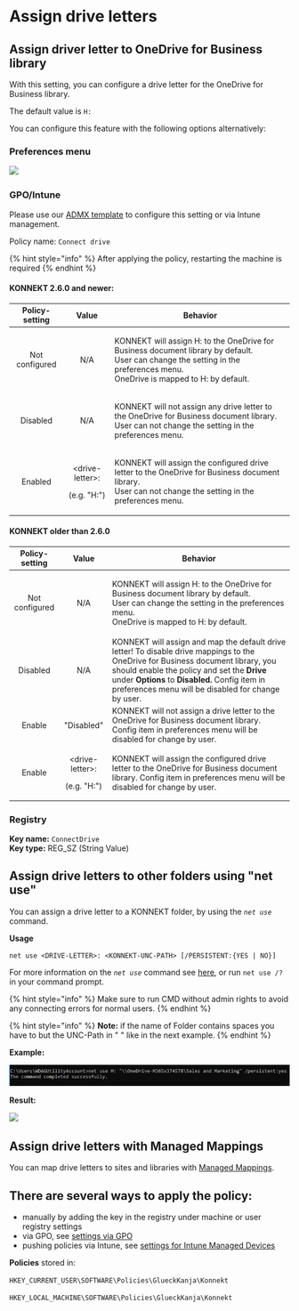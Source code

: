 # Assign drive letters

## Assign driver letter to OneDrive for Business library

With this setting, you can configure a drive letter for the OneDrive for Business library.

The default value is `H:`

You can configure this feature with the following options alternatively:

### Preferences menu

![](<../../../.gitbook/assets/2022-08-02 16\_18\_33-Window.png>)

### GPO/Intune

Please use our [ADMX template](../management-options/#admx-adml-files) to configure this setting or via Intune management.

Policy name: `Connect drive`

{% hint style="info" %}
After applying the policy, restarting the machine is required
{% endhint %}

#### KONNEKT 2.6.0 and newer:

| Policy-setting |                     Value                     | Behavior                                                                                                                                                                                 |
| :------------: | :-------------------------------------------: | ---------------------------------------------------------------------------------------------------------------------------------------------------------------------------------------- |
| Not configured |                      N/A                      | <p>KONNEKT will assign H: to the OneDrive for Business document library by default. <br>User can change the setting in the preferences menu.<br>OneDrive is mapped to H: by default.</p> |
|    Disabled    |                      N/A                      | <p>KONNEKT will not assign any drive letter to the OneDrive for Business document library. <br>User can not change the setting in the preferences menu.</p>                              |
|     Enabled    | <p>&#x3C;drive-letter>:</p><p>(e.g. "H:")</p> | <p>KONNEKT will assign the configured drive letter to the OneDrive for Business document library. <br>User can not change the setting in the preferences menu.</p>                       |

#### KONNEKT older than 2.6.0

| Policy-setting |                     Value                     | Behavior                                                                                                                                                                                                                                                                                  |
| :------------: | :-------------------------------------------: | ----------------------------------------------------------------------------------------------------------------------------------------------------------------------------------------------------------------------------------------------------------------------------------------- |
| Not configured |                      N/A                      | <p>KONNEKT will assign H: to the OneDrive for Business document library by default. <br>User can change the setting in the preferences menu.<br>OneDrive is mapped to H: by default.</p>                                                                                                  |
|    Disabled    |                      N/A                      | KONNEKT will assign and map the default drive letter! To disable drive mappings to the OneDrive for Business document library, you should enable the policy and set the **Drive** under **Options** to **Disabled.** Config item in preferences menu will be disabled for change by user. |
|     Enable     |                   "Disabled"                  | KONNEKT will not assign a drive letter to the OneDrive for Business document library. Config item in preferences menu will be disabled for change by user.                                                                                                                                |
|     Enable     | <p>&#x3C;drive-letter>:</p><p>(e.g. "H:")</p> | KONNEKT will assign the configured drive letter to the OneDrive for Business document library. Config item in preferences menu will be disabled for change by user.                                                                                                                       |

### Registry

**Key name:** `ConnectDrive`\
**Key type:** REG\_SZ (String Value)

## Assign drive letters to other folders using "net use"

You can assign a drive letter to a KONNEKT folder, by using the _`net use`_ command.

**Usage**

```
net use <DRIVE-LETTER>: <KONNEKT-UNC-PATH> [/PERSISTENT:{YES | NO}]
```

For more information on the _`net use`_ command see [here](https://ss64.com/nt/net-use.html), or run `net use /?` in your command prompt.

{% hint style="info" %}
Make sure to run CMD without admin rights to avoid any connecting errors for normal users.
{% endhint %}

{% hint style="info" %}
**Note:** if the name of Folder contains spaces you have to but the UNC-Path in " " like in the next example.
{% endhint %}

&#x20;**Example:**

![](../../../.gitbook/assets/AssignDriveLetter.png)

**Result:**

![](<../../../.gitbook/assets/2022-08-02 16\_22\_46-Window.png>)

## Assign drive letters with Managed Mappings

You can map drive letters to sites and libraries with [Managed Mappings](administrative-mappings.md).

## **There are several ways to apply the policy:**

* manually by adding the key in the registry under machine or user registry settings
* via GPO, see [settings via GPO](../management-options/settings-via-gpo.md)
* pushing policies via Intune, see [settings for Intune Managed Devices](../management-options/setting-for-intune-managed-devices-1/intune-mappings.md#connect-drive)

**Policies** stored in:

`HKEY_CURRENT_USER\SOFTWARE\Policies\GlueckKanja\Konnekt`

`HKEY_LOCAL_MACHINE\SOFTWARE\Policies\GlueckKanja\Konnekt`
